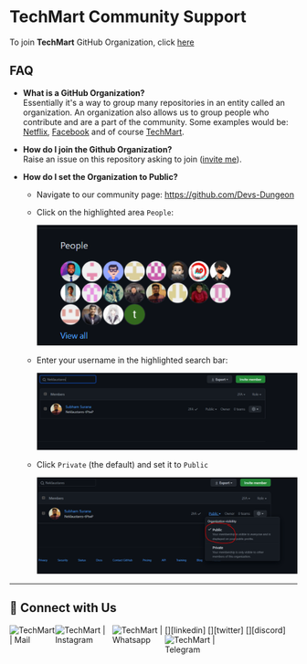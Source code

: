 # TechMart Community Support


To join **TechMart** GitHub Organization, click [here](https://github.com/TechMart-Pune/support/issues/new?assignees=&labels=invite+me&template=invitation.yml&title=Please+invite+me+to+the+TechMart+GitHub+Community+Organization)

## FAQ
- **What is a GitHub Organization?**  
Essentially it's a way to group many repositories in an entity called an organization. An organization also allows us to group people who contribute and are a part of the community. Some examples would be: [Netflix](https://github.com/Netflix), [Facebook](https://github.com/facebook) and of course [TechMart](https://github.com/TechMart-Pune/support/issues/new?assignees=&labels=invite+me&template=invitation.yml&title=Please+invite+me+to+the+TechMart+GitHub+Community+Organization).

- **How do I join the Github Organization?**  
Raise an issue on this repository asking to join ([invite me](https://github.com/TechMart-Pune/support/issues/new?assignees=&labels=invite+me&template=invitation.yml&title=Please+invite+me+to+the+TechMart+GitHub+Community+Organization)).

- **How do I set the Organization to Public?**
	- Navigate to our community page: https://github.com/Devs-Dungeon
	
	- Click on the highlighted area `People`:
	
		![screenshot](https://github.com/Devs-Dungeon/support/blob/main/.github/IMAGES/people.PNG)
	
	- Enter your username in the highlighted search bar:
	
		![screenshot](https://github.com/Devs-Dungeon/support/blob/main/.github/IMAGES/search.PNG)
	
	- Click `Private` (the default) and set it to `Public`
	
		![Screenshot_20200916_231045](https://github.com/Devs-Dungeon/support/blob/main/.github/IMAGES/public.PNG)
---
## 🔗 Connect with Us
[<img align="left" alt="TechMart | Mail" width="80px" src="https://img.shields.io/badge/-Gmail-000000?logo=gmail&Color=0A66C2&style=flat-square" />][mail]
[<img align="left" alt="TechMart | Instagram" width="100px" src="https://img.shields.io/badge/-Instagram-000000?logo=linkedin&Color=0A66C2&style=flat-square" />][linkedin]
[<img align="left" alt="TechMart | Whatsapp" width="92px" src="https://img.shields.io/badge/-Whatsapp-000000?logo=twitter&Color=0A66C2&style=flat-square" />][twitter]
[<img align="left" alt="TechMart | Telegram" width="92px" src="https://img.shields.io/badge/-Telegram-000000?logo=discord&Color=0A66C2&style=flat-square" />][discord]

[mail]: mailto:punetechmart@gmail.com
[Instagram]: https://www.instagram.com/all_technical_updates
[Whatsapp]: https://whatsapp.com/channel/0029ValjFriICVfpcV9HFc3b
[Telegram]: https://t.me/all_technical_updates

